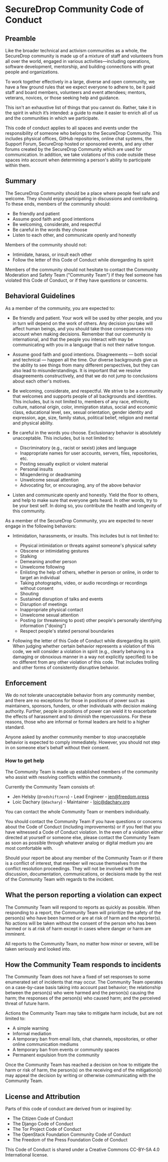 # SecureDrop Community Code of Conduct

## Preamble

Like the broader technical and activism communities as a whole, the SecureDrop
community is made up of a mixture of staff and volunteers from all over the world,
engaged in various activities—including operations, software
development, mentorship, and building connections with great people and
organizations.

To work together effectively in a large, diverse and open community, we have a
few ground rules that we expect everyone to adhere to, be it paid staff and
board members, volunteers and event attendees; mentors, veterans, novices, or
those seeking help and guidance.

This isn't an exhaustive list of things that you cannot do. Rather, take it in
the spirit in which it’s intended: a guide to make it easier to enrich all of
us and the communities in which we participate.

This code of conduct applies to all spaces and events under the responsibility of someone who belongs to the
SecureDrop Community. This includes physical offices, GitHub repositories, online chat
systems, the Support Forum, SecureDrop hosted or sponsored events, and any other
forums created by the SecureDrop Community which are used for communication.
In addition, we take violations of this code outside these spaces into account
when determining a person's ability to participate within them.

## Summary

The SecureDrop Community should be a place where people feel safe and welcome.
They should enjoy participating in discussions and contributing. To these ends,
members of the community should:

- Be friendly and patient
- Assume good faith and good intentions
- Be welcoming, considerate, and respectful
- Be careful in the words they choose
- Listen to each other, and communicate openly and honestly

Members of the community should not:

- Intimidate, harass, or insult each other
- Follow the letter of this Code of Conduct while disregarding its spirit

Members of the community should not hesitate to contact the Community Moderation
and Safety Team ("Community Team") if they feel someone has violated this Code of
Conduct, or if they have questions or concerns.

## Behavioral Guidelines

As a member of the community, you are expected to:

- Be friendly and patient. Your work will be used by other people, and you in
  turn will depend on the work of others. Any decision you take will affect
  human beings, and you should take those consequences into account when making
  decisions. Remember that our community is international, and that the people
  you interact with may be communicating with you in a language that is not
  their native tongue.

- Assume good faith and good intentions. Disagreements — both social and
  technical — happen all the time. Our diverse backgrounds give us the ability
  to see things from many different perspectives, but they can also lead to
  misunderstandings. It is important that we resolve disagreements
  constructively, and that we do not jump to conclusions about each other's
  motives.

- Be welcoming, considerate, and respectful. We strive to be a community that
  welcomes and supports people of all backgrounds and identities. This includes,
  but is not limited to, members of any race, ethnicity, culture, national
  origin, color, immigration status, social and economic class, educational
  level, sex, sexual orientation, gender identity and expression, age, size,
  family status, political belief, religion and mental and physical ability.

- Be careful in the words you choose. Exclusionary behavior is absolutely
  unacceptable. This includes, but is not limited to:

  - Discriminatory (e.g., racist or sexist) jokes and language
  - Inappropriate names for user accounts, servers, files, repositories, etc.
  - Posting sexually explicit or violent material
  - Personal insults
  - Misgendering or deadnaming
  - Unwelcome sexual attention
  - Advocating for, or encouraging, any of the above behavior

- Listen and communicate openly and honestly. Yield the floor to
  others, and help to make sure that everyone gets heard. In other words, try to
  be your best self. In doing so, you contribute the health and longevity of
  this community.

As a member of the SecureDrop Community, you are expected to never engage in the
following behaviors:

- Intimidation, harassments, or insults.  This includes but is not limited to:
  - Physical intimidation or threats against someone's physical safety
  - Obscene or intimidating gestures
  - Stalking
  - Demeaning another person
  - Unwelcome following
  - Enlisting the help of others, whether in person or online, in order to
    target an individual
  - Taking photographs, video, or audio recordings or recordings without consent
  - Shouting
  - Sustained disruption of talks and events
  - Disruption of meetings
  - Inappropriate physical contact
  - Unwelcome sexual attention
  - Posting (or threatening to post) other people's personally identifying
    information ("doxing")
  - Respect people's stated personal boundaries

- Following the letter of this Code of Conduct while disregarding its spirit.
  When judging whether certain behavior represents a violation of this code, we
  will consider a violation in spirit (e.g., clearly behaving in a damaging or
  obnoxious manner in a way not explicitly specified) to be no different from
  any other violation of this code. That includes trolling and other forms of
  consistently disruptive behavior.

## Enforcement

We do not tolerate unacceptable behavior from any community member, and there
are no exceptions for those in positions of power such as maintainers,
sponsors, funders, or other individuals with decision making authority.
Further, people in positions of power can wield it to exacerbate the effects of
harassment and to diminish the repercussions. For these reasons, those who are
informal or formal leaders are held to a higher standard.

Anyone asked by another community member to stop unacceptable behavior is
expected to comply immediately. However, you should not step in on someone
else's behalf without their consent.

### How to get help

The Community Team is made up established members of the community who
assist with resolving conflicts within the community.

Currently the Community Team consists of:

- Jen Helsby (`@redshiftzero`) - Lead Engineer - [jen@freedom.press](mailto:jen@freedom.press)
- Loic Dachary (`@dachary`) - Maintainer - [loic@dachary.org](mailto:loic@dachary.org)

You can contact the whole Community Team or members individually.

You should contact the Community Team if you have questions or concerns about
the Code of Conduct (including improvements) or if you feel that you have
witnessed a Code of Conduct violation. In the even of a violation either
directed at yourself or someone else, please contact the Community Team as
soon as possible through whatever analog or digital medium you are most
comfortable with.

Should your report be about any member of the Community Team or if there is a
conflict of interest, that member will recuse themselves from the conflict
resolution proceedings. They will not be involved with the discussion,
documentation, communications, or decisions made by the rest of the Community
Team with regards to the incident.

## What the person reporting a violation can expect

The Community Team will respond to reports as quickly as possible. When
responding to a report, the Community Team will prioritize the safety of the
person(s) who have been harmed or are at risk of harm and the reporter(s). No
actions will be taken without the consent of the person who has been harmed or
is at risk of harm except in cases where danger or harm are imminent.

All reports to the Community Team, no matter how minor or severe, will be
taken seriously and looked into.

## How the Community Team responds to incidents

The Community Team does not have a fixed of set responses to some enumerated
set of incidents that may occur. The Community Team operates on a
case-by-case basis taking into account past behavior; the relationship between
the person(s) who were harmed and the person(s) causing the harm; the responses
of the person(s) who caused harm; and the perceived threat of future harm.

Actions the Community Team may take to mitigate harm include, but are not
limited to:

- A simple warning
- Informal mediation
- A temporary ban from email lists, chat channels, repositories, or other online
  communication mediums
- A temporary ban from events or community spaces
- Permanent expulsion from the community

Once the Community Team has reached a decision on how to mitigate the harm or
risk of harm, the person(s) on the receiving end of the mitigation(s) may appeal
the decision by writing or otherwise communicating with the Community Team.

## License and Attribution

Parts of this code of conduct are derived from or inspired by:

- The Citizen Code of Conduct
- The Django Code of Conduct
- The Tor Project Code of Conduct
- The OpenStack Foundation Community Code of Conduct
- The Freedom of the Press Foundation Code of Conduct

This Code of Conduct is shared under a Creative Commons CC-BY-SA 4.0 International
license.
